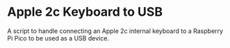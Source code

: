 # Apple 2c Keyboard to USB
 A script to handle connecting an Apple 2c internal keyboard to a Raspberry Pi Pico to be used as a USB device.
